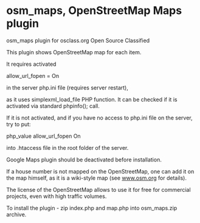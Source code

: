 osm_maps, OpenStreetMap Maps plugin
========

osm_maps plugin for osclass.org Open Source Classified

This plugin shows OpenStreetMap map for each item.

It requires activated

allow_url_fopen = On

in the server php.ini file (requires server restart),

as it uses simplexml_load_file PHP function. It can be checked if it is activated via standard phpinfo(); call.

If it is not activated, and if you have no access to php.ini file on the server, try to put: 

php_value allow_url_fopen On 

into .htaccess file in the root folder of the server.

Google Maps plugin should be deactivated before installation.

If a house number is not mapped on the OpenStreetMap, one can add it on the map himself, as it is a wiki-style map (see www.osm.org for details).

The license of the OpenStreetMap allows to use it for free for commercial projects, even with high traffic volumes.

To install the plugin - zip index.php and map.php into osm_maps.zip archive.
